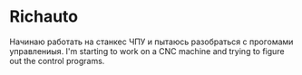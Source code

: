 # Richauto
Начинаю работать на станкес ЧПУ и пытаюсь разобраться с прогoмами управлениыя.
I'm starting to work on a CNC machine and trying to figure out the control programs.
